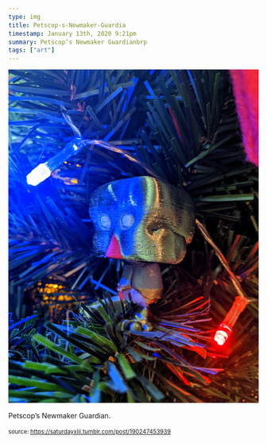```yaml
---
type: img
title: Petscop-s-Newmaker-Guardia
timestamp: January 13th, 2020 9:21pm
summary: Petscop’s Newmaker Guardianbrp 
tags: ["art"]
---
```

<img src="../media/190247453939.jpg"/>
                                                                                          <div class="caption"><p>Petscop’s Newmaker Guardian.<br/></p> </div>
                                    
                
                
                
                
                                
<small>source: https://saturdayxiii.tumblr.com/post/190247453939</small>